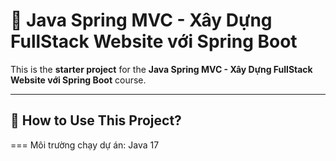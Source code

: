 # 🚀 Java Spring MVC - Xây Dựng FullStack Website với Spring Boot

This is the **starter project** for the **Java Spring MVC - Xây Dựng FullStack Website với Spring Boot** course.

---

## 📖 How to Use This Project?

===
Môi trường chạy dự án: Java 17



